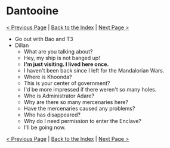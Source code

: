 # Dantooine

[< Previous Page](../03_Telos/14_Telos.md) |
[Back to the Index](../index.md) |
[Next Page >](./02_Dantooine.md)

- Go out with Bao and T3
- Dillan
  - What are you talking about?
  - Hey, my ship is not banged up!
  - **I'm just visiting. I lived here once.**
  - I haven't been back since I left for the Mandalorian Wars.
  - Where is Khoonda?
  - This is your center of government?
  - I'd be more impressed if there weren't so many holes.
  - Who is Administrator Adare?
  - Why are there so many mercenaries here?
  - Have the mercenaries caused any problems?
  - Who has disappeared?
  - Why do I need permission to enter the Enclave?
  - I'll be going now.

[< Previous Page](../03_Telos/14_Telos.md) |
[Back to the Index](../index.md) |
[Next Page >](./02_Dantooine.md)